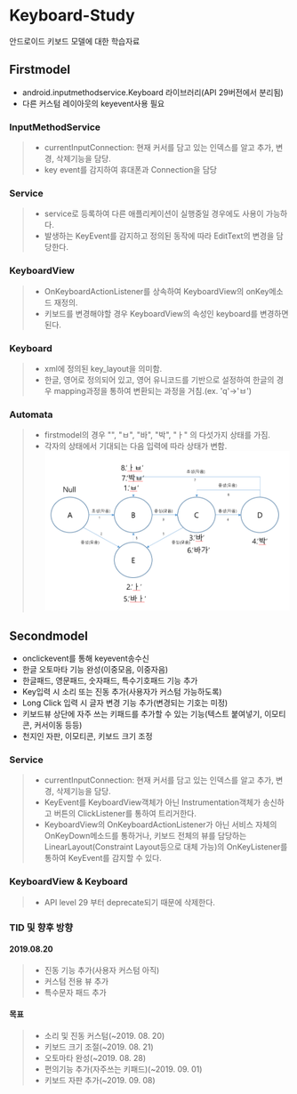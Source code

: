 # Keyboard-Study
안드로이드 키보드 모델에 대한 학습자료

## Firstmodel 
* android.inputmethodservice.Keyboard 라이브러리(API 29버전에서 분리됨)
* 다른 커스텀 레이아웃의 keyevent사용 필요

### InputMethodService
> - currentInputConnection: 현재 커서를 담고 있는 인덱스를 알고 추가, 변경, 삭제기능을 담당.
> - key event를 감지하여 휴대폰과 Connection을 담당

### Service
> - service로 등록하여 다른 애플리케이션이 실행중일 경우에도 사용이 가능하다.
> - 발생하는 KeyEvent를 감지하고 정의된 동작에 따라 EditText의 변경을 담당한다.

### KeyboardView
> - OnKeyboardActionListener를 상속하여 KeyboardView의 onKey메소드 재정의.
> - 키보드를 변경해야할 경우 KeyboardView의 속성인 keyboard를 변경하면 된다.

### Keyboard
> - xml에 정의된 key_layout을 의미함.
> - 한글, 영어로 정의되어 있고, 영어 유니코드를 기반으로 설정하여 한글의 경우 mapping과정을 통하여 변환되는 과정을 거침.(ex. 'q'->'ㅂ')

### Automata
> - firstmodel의 경우 "", "ㅂ", "바", "박", "ㅏ" 의 다섯가지 상태를 가짐.
> - 각자의 상태에서 기대되는 다음 입력에 따라 상태가 변함.
![ex_screenshot](./img/keyboardAutomata.PNG)

## Secondmodel
* onclickevent를 통해 keyevent송수신
* 한글 오토마타 기능 완성(이중모음, 이중자음)
* 한글패드, 영문패드, 숫자패드, 특수기호패드 기능 추가
* Key입력 시 소리 또는 진동 추가(사용자가 커스텀 가능하도록)
* Long Click 입력 시 글자 변경 기능 추가(변경되는 기호는 미정)
* 키보드뷰 상단에 자주 쓰는 키패드를 추가할 수 있는 기능(텍스트 붙여넣기, 이모티콘, 커서이동 등등)
* 천지인 자판, 이모티콘, 키보드 크기 조정


### Service
> - currentInputConnection: 현재 커서를 담고 있는 인덱스를 알고 추가, 변경, 삭제기능을 담당.
> - KeyEvent를 KeyboardView객체가 아닌 Instrumentation객체가 송신하고 버튼의 ClickListener를 통하여 트리거한다.
> - KeyboardView의 OnKeyboardActionListener가 아닌 서비스 자체의 OnKeyDown메소드를 통하거나, 키보드 전체의 뷰를 담당하는 LinearLayout(Constraint Layout등으로 대체 가능)의 OnKeyListener를 통하여 KeyEvent를 감지할 수 있다.

### KeyboardView & Keyboard
> - API level 29 부터 deprecate되기 때문에 삭제한다.

### TID 및 향후 방향
 #### 2019.08.20
> - 진동 기능 추가(사용자 커스텀 아직)
> - 커스텀 전용 뷰 추가
> - 특수문자 패드 추가

 #### 목표
 > - 소리 및 진동 커스텀(~2019. 08. 20)
 > - 키보드 크기 조절(~2019. 08. 21)
 > - 오토마타 완성(~2019. 08. 28)
 > - 편의기능 추가(자주쓰는 키패드)(~2019. 09. 01)
 > - 키보드 자판 추가(~2019. 09. 08)
